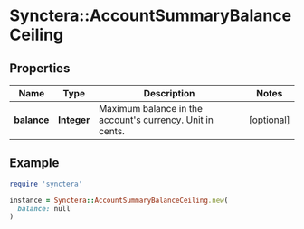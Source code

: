# Synctera::AccountSummaryBalanceCeiling

## Properties

| Name | Type | Description | Notes |
| ---- | ---- | ----------- | ----- |
| **balance** | **Integer** | Maximum balance in the account&#39;s currency. Unit in cents. | [optional] |

## Example

```ruby
require 'synctera'

instance = Synctera::AccountSummaryBalanceCeiling.new(
  balance: null
)
```

